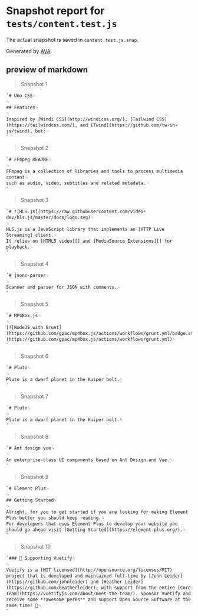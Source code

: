 # Snapshot report for `tests/content.test.js`

The actual snapshot is saved in `content.test.js.snap`.

Generated by [AVA](https://avajs.dev).

## preview of markdown

> Snapshot 1

    `# Uno CSS␊
    ␊
    ## Features␊
    ␊
    Inspired by [Windi CSS](http://windicss.org/), [Tailwind CSS](https://tailwindcss.com/), and [Twind](https://github.com/tw-in-js/twind), but:␊
    `

> Snapshot 2

    `# FFmpeg README␊
    ␊
    FFmpeg is a collection of libraries and tools to process multimedia content␊
    such as audio, video, subtitles and related metadata.␊
    `

> Snapshot 3

    `# ![HLS.js](https://raw.githubusercontent.com/video-dev/hls.js/master/docs/logo.svg)␊
    ␊
    HLS.js is a JavaScript library that implements an [HTTP Live Streaming] client.␊
    It relies on [HTML5 video][] and [MediaSource Extensions][] for playback.␊
    `

> Snapshot 4

    `# jsonc-parser␊
    ␊
    Scanner and parser for JSON with comments.␊
    `

> Snapshot 5

    `# MP4Box.js␊
    ␊
    [![NodeJS with Grunt](https://github.com/gpac/mp4box.js/actions/workflows/grunt.yml/badge.svg)](https://github.com/gpac/mp4box.js/actions/workflows/grunt.yml)␊
    `

> Snapshot 6

    `# Pluto␊
    ␊
    Pluto is a dwarf planet in the Kuiper belt.␊
    `

> Snapshot 7

    `# Pluto␊
    ␊
    Pluto is a dwarf planet in the Kuiper belt.␊
    `

> Snapshot 8

    `# Ant design vue␊
    ␊
    An enterprise-class UI components based on Ant Design and Vue.␊
    `

> Snapshot 9

    `# Element Plus␊
    ␊
    ## Getting Started␊
    ␊
    Alright, for you to get started if you are looking for making Element Plus better you should keep reading.␊
    For developers that uses Element Plus to develop your website you should go ahead visit [Getting Started](https://element-plus.org/).␊
    `

> Snapshot 10

    `### 💖 Supporting Vuetify␊
    ␊
    Vuetify is a [MIT licensed](http://opensource.org/licenses/MIT) project that is developed and maintained full-time by [John Leider](https://github.com/johnleider) and [Heather Leider](https://github.com/heatherleider); with support from the entire [Core Team](https://vuetifyjs.com/about/meet-the-team/). Sponsor Vuetify and receive some **awesome perks** and support Open Source Software at the same time! 🎉␊
    `
